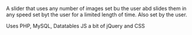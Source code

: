 A slider that uses any number of images set bu the user abd slides them in any speed set byt the user for a limited length of time. Also set by the user.

Uses PHP, MySQL, Datatables JS a bit of jQuery and CSS
